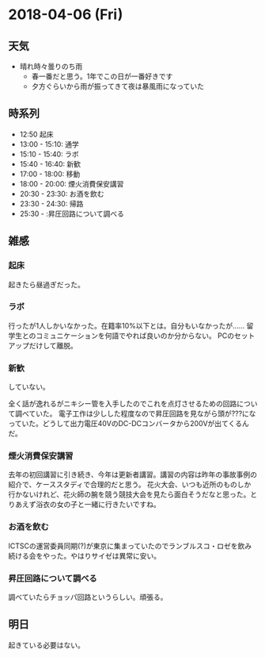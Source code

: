 # 2018-04-06 (Fri)

## 天気

- 晴れ時々曇りのち雨
  - 春一番だと思う。1年でこの日が一番好きです
  - 夕方ぐらいから雨が振ってきて夜は暴風雨になっていた

## 時系列

- 12:50 起床
- 13:00 - 15:10: 通学
- 15:10 - 15:40: ラボ
- 15:40 - 16:40: 新歓
- 17:00 - 18:00: 移動
- 18:00 - 20:00: 煙火消費保安講習
- 20:30 - 23:30: お酒を飲む
- 23:30 - 24:30: 帰路
- 25:30 - :昇圧回路について調べる

## 雑感

### 起床

起きたら昼過ぎだった。

### ラボ

行ったが1人しかいなかった。在籍率10%以下とは。自分もいなかったが……
留学生とのコミュニケーションを何語でやれば良いのか分からない。
PCのセットアップだけして離脱。

### 新歓

していない。

全く話が逸れるがニキシー管を入手したのでこれを点灯させるための回路について調べていた。
電子工作は少しした程度なので昇圧回路を見ながら頭が???になっていた。どうして出力電圧40VのDC-DCコンバータから200Vが出てくるんだ。

### 煙火消費保安講習

去年の初回講習に引き続き、今年は更新者講習。講習の内容は昨年の事故事例の紹介で、ケーススタディで合理的だと思う。
花火大会、いつも近所のものしか行かないけれど、花火師の腕を競う競技大会を見たら面白そうだなと思った。とりあえず浴衣の女の子と一緒に行きたいですね。

### お酒を飲む

ICTSCの運営委員同期(?)が東京に集まっていたのでランブルスコ・ロゼを飲み続ける会をやった。やはりサイゼは異常に安い。

### 昇圧回路について調べる

調べていたらチョッパ回路というらしい。頑張る。

## 明日

起きている必要はない。
